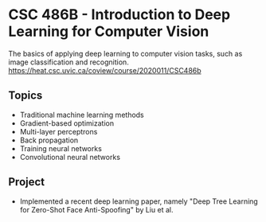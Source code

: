 # CSC 486B - Introduction to Deep Learning for Computer Vision

The basics of applying deep learning to computer vision tasks, such as image classification and recognition.
https://heat.csc.uvic.ca/coview/course/2020011/CSC486b

## Topics
- Traditional machine learning methods
- Gradient-based optimization
- Multi-layer perceptrons
- Back propagation
- Training neural networks
- Convolutional neural networks

## Project
- Implemented a recent deep learning paper, namely "Deep Tree Learning for Zero-Shot Face Anti-Spoofing" by Liu et al.
